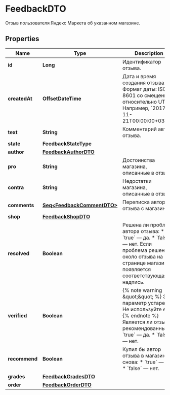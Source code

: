 

# FeedbackDTO

Отзыв пользователя Яндекс Маркета об указанном магазине.

## Properties

Name | Type | Description | Notes
------------ | ------------- | ------------- | -------------
**id** | **Long** | Идентификатор отзыва. |  [optional]
**createdAt** | **OffsetDateTime** | Дата и время создания отзыва.  Формат даты: ISO 8601 со смещением относительно UTC. Например, &#x60;2017-11-21T00:00:00+03:00&#x60;.  |  [optional]
**text** | **String** | Комментарий автора отзыва. |  [optional]
**state** | **FeedbackStateType** |  |  [optional]
**author** | [**FeedbackAuthorDTO**](FeedbackAuthorDTO.md) |  |  [optional]
**pro** | **String** | Достоинства магазина, описанные в отзыве. |  [optional]
**contra** | **String** | Недостатки магазина, описанные в отзыве. |  [optional]
**comments** | [**Seq&lt;FeedbackCommentDTO&gt;**](FeedbackCommentDTO.md) | Переписка автора отзыва с магазином. | 
**shop** | [**FeedbackShopDTO**](FeedbackShopDTO.md) |  |  [optional]
**resolved** | **Boolean** | Решена ли проблема автора отзыва:  * &#x60;true&#x60; — да. * &#x60;false&#x60; — нет.  Если проблема решена, около отзыва на странице магазина появляется соответствующая надпись.  |  [optional]
**verified** | **Boolean** | {% note warning \&quot;\&quot; %}  Этот параметр устарел. Не используйте его.  {% endnote %}  Является ли отзыв рекомендованным:  * &#x60;true&#x60; — да. * &#x60;false&#x60; — нет.  |  [optional]
**recommend** | **Boolean** | Купил бы автор отзыва в магазине снова:  * &#x60;true&#x60; — да. * &#x60;false&#x60; — нет.  |  [optional]
**grades** | [**FeedbackGradesDTO**](FeedbackGradesDTO.md) |  |  [optional]
**order** | [**FeedbackOrderDTO**](FeedbackOrderDTO.md) |  |  [optional]



